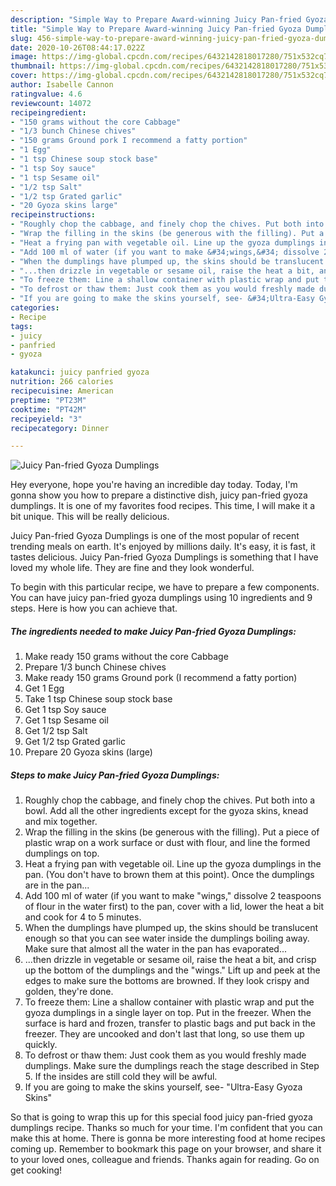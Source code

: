 ```yaml
---
description: "Simple Way to Prepare Award-winning Juicy Pan-fried Gyoza Dumplings"
title: "Simple Way to Prepare Award-winning Juicy Pan-fried Gyoza Dumplings"
slug: 456-simple-way-to-prepare-award-winning-juicy-pan-fried-gyoza-dumplings
date: 2020-10-26T08:44:17.022Z
image: https://img-global.cpcdn.com/recipes/6432142818017280/751x532cq70/juicy-pan-fried-gyoza-dumplings-recipe-main-photo.jpg
thumbnail: https://img-global.cpcdn.com/recipes/6432142818017280/751x532cq70/juicy-pan-fried-gyoza-dumplings-recipe-main-photo.jpg
cover: https://img-global.cpcdn.com/recipes/6432142818017280/751x532cq70/juicy-pan-fried-gyoza-dumplings-recipe-main-photo.jpg
author: Isabelle Cannon
ratingvalue: 4.6
reviewcount: 14072
recipeingredient:
- "150 grams without the core Cabbage"
- "1/3 bunch Chinese chives"
- "150 grams Ground pork I recommend a fatty portion"
- "1 Egg"
- "1 tsp Chinese soup stock base"
- "1 tsp Soy sauce"
- "1 tsp Sesame oil"
- "1/2 tsp Salt"
- "1/2 tsp Grated garlic"
- "20 Gyoza skins large"
recipeinstructions:
- "Roughly chop the cabbage, and finely chop the chives. Put both into a bowl. Add all the other ingredients except for the gyoza skins, knead and mix together."
- "Wrap the filling in the skins (be generous with the filling). Put a piece of plastic wrap on a work surface or dust with flour, and line the formed dumplings on top."
- "Heat a frying pan with vegetable oil. Line up the gyoza dumplings in the pan. (You don&#39;t have to brown them at this point). Once the dumplings are in the pan..."
- "Add 100 ml of water (if you want to make &#34;wings,&#34; dissolve 2 teaspoons of flour in the water first) to the pan, cover with a lid, lower the heat a bit and cook for 4 to 5 minutes."
- "When the dumplings have plumped up, the skins should be translucent enough so that you can see water inside the dumplings boiling away. Make sure that almost all the water in the pan has evaporated..."
- "...then drizzle in vegetable or sesame oil, raise the heat a bit, and crisp up the bottom of the dumplings and the &#34;wings.&#34; Lift up and peek at the edges to make sure the bottoms are browned. If they look crispy and golden, they&#39;re done."
- "To freeze them: Line a shallow container with plastic wrap and put the gyoza dumplings in a single layer on top. Put in the freezer. When the surface is hard and frozen, transfer to plastic bags and put back in the freezer. They are uncooked and don&#39;t last that long, so use them up quickly."
- "To defrost or thaw them: Just cook them as you would freshly made dumplings. Make sure the dumplings reach the stage described in Step 5. If the insides are still cold they will be awful."
- "If you are going to make the skins yourself, see- &#34;Ultra-Easy Gyoza Skins&#34;"
categories:
- Recipe
tags:
- juicy
- panfried
- gyoza

katakunci: juicy panfried gyoza 
nutrition: 266 calories
recipecuisine: American
preptime: "PT23M"
cooktime: "PT42M"
recipeyield: "3"
recipecategory: Dinner

---
```



![Juicy Pan-fried Gyoza Dumplings](https://img-global.cpcdn.com/recipes/6432142818017280/751x532cq70/juicy-pan-fried-gyoza-dumplings-recipe-main-photo.jpg)

Hey everyone, hope you're having an incredible day today. Today, I'm gonna show you how to prepare a distinctive dish, juicy pan-fried gyoza dumplings. It is one of my favorites food recipes. This time, I will make it a bit unique. This will be really delicious.

Juicy Pan-fried Gyoza Dumplings is one of the most popular of recent trending meals on earth. It's enjoyed by millions daily. It's easy, it is fast, it tastes delicious. Juicy Pan-fried Gyoza Dumplings is something that I have loved my whole life. They are fine and they look wonderful.




To begin with this particular recipe, we have to prepare a few components. You can have juicy pan-fried gyoza dumplings using 10 ingredients and 9 steps. Here is how you can achieve that.

<!--inarticleads1-->

##### The ingredients needed to make Juicy Pan-fried Gyoza Dumplings:

1. Make ready 150 grams without the core Cabbage
1. Prepare 1/3 bunch Chinese chives
1. Make ready 150 grams Ground pork (I recommend a fatty portion)
1. Get 1 Egg
1. Take 1 tsp Chinese soup stock base
1. Get 1 tsp Soy sauce
1. Get 1 tsp Sesame oil
1. Get 1/2 tsp Salt
1. Get 1/2 tsp Grated garlic
1. Prepare 20 Gyoza skins (large)




<!--inarticleads2-->

##### Steps to make Juicy Pan-fried Gyoza Dumplings:

1. Roughly chop the cabbage, and finely chop the chives. Put both into a bowl. Add all the other ingredients except for the gyoza skins, knead and mix together.
1. Wrap the filling in the skins (be generous with the filling). Put a piece of plastic wrap on a work surface or dust with flour, and line the formed dumplings on top.
1. Heat a frying pan with vegetable oil. Line up the gyoza dumplings in the pan. (You don&#39;t have to brown them at this point). Once the dumplings are in the pan...
1. Add 100 ml of water (if you want to make &#34;wings,&#34; dissolve 2 teaspoons of flour in the water first) to the pan, cover with a lid, lower the heat a bit and cook for 4 to 5 minutes.
1. When the dumplings have plumped up, the skins should be translucent enough so that you can see water inside the dumplings boiling away. Make sure that almost all the water in the pan has evaporated...
1. ...then drizzle in vegetable or sesame oil, raise the heat a bit, and crisp up the bottom of the dumplings and the &#34;wings.&#34; Lift up and peek at the edges to make sure the bottoms are browned. If they look crispy and golden, they&#39;re done.
1. To freeze them: Line a shallow container with plastic wrap and put the gyoza dumplings in a single layer on top. Put in the freezer. When the surface is hard and frozen, transfer to plastic bags and put back in the freezer. They are uncooked and don&#39;t last that long, so use them up quickly.
1. To defrost or thaw them: Just cook them as you would freshly made dumplings. Make sure the dumplings reach the stage described in Step 5. If the insides are still cold they will be awful.
1. If you are going to make the skins yourself, see- &#34;Ultra-Easy Gyoza Skins&#34;




So that is going to wrap this up for this special food juicy pan-fried gyoza dumplings recipe. Thanks so much for your time. I'm confident that you can make this at home. There is gonna be more interesting food at home recipes coming up. Remember to bookmark this page on your browser, and share it to your loved ones, colleague and friends. Thanks again for reading. Go on get cooking!
